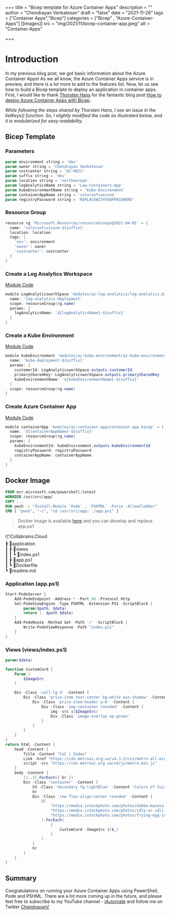 +++
title = "Bicep template for Azure Container Apps"
description = ""
author = "Chendrayan Venkatesan"
draft = "false"
date = "2021-11-26"
tags = ["Container Apps","Bicep"]
categories = ["Bicep" , "Azure-Container-Apps"]
[[images]]
  src = "img/2021/11/bicep-container-app.jpeg"
  alt = "Container-Apps"

+++

# Introduction

In my previous blog post, we got basic information about the Azure Container Apps! As we all know, the Azure Container Apps service is in preview, and there is a lot more to add to the features list. Now, let us see how to build a Bicep template to deploy an application in container apps. First, I would like to thank [Thorsten Hans](https://github.com/ThorstenHans) for the fantastic blog post [How to deploy Azure Container Apps with Bicep](https://www.thorsten-hans.com/how-to-deploy-azure-container-apps-with-bicep/). 

*While following the steps shared by Thorsten Hans, I see an issue in the listKeys() function. So, I slightly modified the code as illustrated below, and it is modularized for easy readability.*

## Bicep Template 

### Parameters

```PowerShell
param environment string = 'dev'
param owner string = 'Chendrayan Venkatesan'
param costcenter string = 'AZ-0023'
param suffix string = 'dev'
param location string = 'northeurope'
param logAnalyticsName string = 'Law-Containers-App'
param kubeEnvironmentName string = 'Kube-Environment'
param containerAppName string = 'colorsofcuisine'
param registryPassword string = 'REPLACEWITHYOURPASSWORD'
```

### Resource Group

```PowerShell
resource rg 'Microsoft.Resources/resourceGroups@2021-04-01' = {
  name: 'colorsofcuisine-${suffix}'
  location: location
  tags: {
    'env': environment
    'owner': owner
    'costcenter': costcenter
  }
}
```

### Create a Log Analytics Workspace

[Module Code](https://github.com/ChendrayanV/Collabrains.Cloud/blob/main/templates/modules/az-log-analytics/log-analytics.bicep)

```PowerShell
module LogAnalyticsworkSpace 'modules/az-log-analytics/log-analytics.bicep' = {
  name: 'log-analytics-deployment'
  scope: resourceGroup(rg.name)
  params: {
    logAnalyticsName: '${logAnalyticsName}-${suffix}'
  }
}
```

### Create a Kube Environment

[Module Code](https://github.com/ChendrayanV/Collabrains.Cloud/blob/main/templates/modules/az-kube-environment/az-kube-environment.bicep)

```PowerShell
module kubeEnvironment 'modules/az-kube-environment/az-kube-environment.bicep' = {
  name: 'kube-deployment-${suffix}'
  params: {
    customerId: LogAnalyticsworkSpace.outputs.customerId
    primarySharedKey: LogAnalyticsworkSpace.outputs.primarySharedKey
    kubeEnvironmentName: '${kubeEnvironmentName}-${suffix}'
  }
  scope: resourceGroup(rg.name)
}
```

### Create Azure Container App

[Module Code](https://github.com/ChendrayanV/Collabrains.Cloud/blob/main/templates/modules/az-container-app/container-app.bicep)

```PowerShell
module containerApp 'modules/az-container-app/container-app.bicep' = {
  name: '${containerAppName}-${suffix}'
  scope: resourceGroup(rg.name)
  params: {
    kubeEnvironmentId: kubeEnvironment.outputs.kubeEnvironmentId
    registryPassword: registryPassword
    containerAppName: containerAppName
  }
}
```

## Docker Image

```Dockerfile
FROM mcr.microsoft.com/powershell:latest
WORKDIR /usr/src/app/
COPY . .    
RUN pwsh -c "Install-Module 'Pode' , 'PSHTML' -Force -AllowClobber"
CMD [ "pwsh", "-c", "cd /usr/src/app; ./app.ps1" ]
```

> Docker Image is available [here](https://hub.docker.com/repository/docker/chenv/collabrains.cloud) and you can develop and replace app.ps1

📦Collabrains.Cloud  
 ┣ 📂application  
 ┃ ┣ 📂views  
 ┃ ┃ ┗ 📜index.ps1  
 ┃ ┣ 📜app.ps1  
 ┃ ┗ 📜Dockerfile  
 ┗ 📜readme.md  

### Application (app.ps1)

```PowerShell
Start-PodeServer {
    Add-PodeEndpoint -Address * -Port 80 -Protocol Http
    Set-PodeViewEngine -Type PSHTML -Extension PS1 -ScriptBlock {
        param($path, $data)
        return (. $path $data)
    }
    Add-PodeRoute -Method Get -Path '/' -ScriptBlock {
        Write-PodeViewResponse -Path "index.ps1"
    }
}
```

### Views (views/index.ps1)

```PowerShell
param($data)

function CustomCard {
    Param (
        $ImageSrc
    )

    Div -Class 'cell-lg-4' -Content {
        Div -Class 'price-item text-center bg-white win-shadow' -Content {
            Div -Class 'price-item-header p-6' -Content {
                Div -Class 'img-container rounded' -Content {
                    img -src $($ImageSrc)
                    Div -Class 'image-overlay op-green' 
                }
            }
        }
    }
}
return html -Content {
    head -Content {
        Title -Content "CoC | Index"
        Link -href "https://cdn.metroui.org.ua/v4.3.2/css/metro-all.min.css" -rel "stylesheet"
        script -src "https://cdn.metroui.org.ua/v4/js/metro.min.js"
    }
    body -Content {
        (1..3).ForEach({ br })
        Div -Class 'container' -Content {
            h3 -Class 'Secondary fg-lightBlue' -Content 'Colors of Cuisine...' -Style 'text-align:center'
            hr
            Div -Class 'row flex-align-center rounded' -Content {
                @(
                    "https://media.istockphoto.com/photos/dabba-masala-picture-id465015726?b=1&k=20&m=465015726&s=170667a&w=0&h=IsNYymgb7aX2qZcZ-IdBVZ7xC1m6JNJ9ZFOcEvF_PiM=",
                    "https://media.istockphoto.com/photos/idly-or-idli-picture-id1306083224?b=1&k=20&m=1306083224&s=170667a&w=0&h=USIy9AUuJVA2dboZOHdAc8EUl_1QHWbivvRJUEYQfWk=",
                    "https://media.istockphoto.com/photos/frying-egg-in-a-cooking-pan-in-domestic-kitchen-picture-id1129381764?b=1&k=20&m=1129381764&s=170667a&w=0&h=P3Gw15Zps0Mu_NF7wNwVkfpVqGV3LC7Pg1YbZXBMcnc="
                ).ForEach(
                    {
                        CustomCard -ImageSrc $($_)  
                    }
                )
            }
            hr 
        }
    }
}
```

## Summary

Congratulations on running your Azure Container Apps using PowerShell, Pode and PSHML. There are a lot more coming up in the future, and please feel free to subscribe to my YouTube channel - [iAutomate](https://www.youtube.com/channel/UC22S6qPibfs1xa3MIII0JNw) and follow me on Twitter [ChendrayanV](https://twitter.com/chendrayanv) 